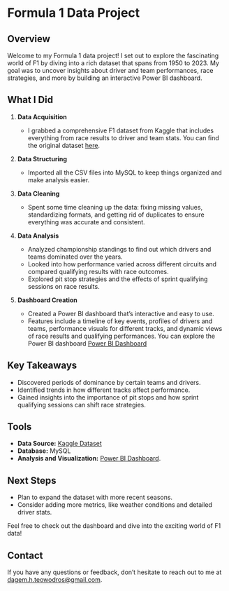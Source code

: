 # Formula 1 Data Project

## Overview
Welcome to my Formula 1 data project! I set out to explore the fascinating world of F1 by diving into a rich dataset that spans from 1950 to 2023. My goal was to uncover insights about driver and team performances, race strategies, and more by building an interactive Power BI dashboard.

## What I Did

1. **Data Acquisition**
   - I grabbed a comprehensive F1 dataset from Kaggle that includes everything from race results to driver and team stats. You can find the original dataset [here](https://www.kaggle.com/datasets/melissamonfared/formula-1/data).

2. **Data Structuring**
   - Imported all the CSV files into MySQL to keep things organized and make analysis easier.

3. **Data Cleaning**
   - Spent some time cleaning up the data: fixing missing values, standardizing formats, and getting rid of duplicates to ensure everything was accurate and consistent.

4. **Data Analysis**
   - Analyzed championship standings to find out which drivers and teams dominated over the years.
   - Looked into how performance varied across different circuits and compared qualifying results with race outcomes.
   - Explored pit stop strategies and the effects of sprint qualifying sessions on race results.

5. **Dashboard Creation**
   - Created a Power BI dashboard that’s interactive and easy to use.
   - Features include a timeline of key events, profiles of drivers and teams, performance visuals for different tracks, and dynamic views of race results and qualifying performances. You can explore the Power BI dashboard [Power BI Dashboard](https://app.powerbi.com/view?r=eyJrIjoiZjM0YWEwY2UtMDNmNy00NWYyLWE5ODYtNzM5MmQwMmVmZmQ3IiwidCI6IjQ3NmZjNmYxLTc0YjYtNDBiMS1hNjEzLWNhOTA2MmY5YzM1MyJ9)
## Key Takeaways
- Discovered periods of dominance by certain teams and drivers.
- Identified trends in how different tracks affect performance.
- Gained insights into the importance of pit stops and how sprint qualifying sessions can shift race strategies.

## Tools
- **Data Source:** [Kaggle Dataset](https://www.kaggle.com/datasets/melissamonfared/formula-1/data)
- **Database:** MySQL
- **Analysis and Visualization:** [Power BI Dashboard](https://app.powerbi.com/view?r=eyJrIjoiZjM0YWEwY2UtMDNmNy00NWYyLWE5ODYtNzM5MmQwMmVmZmQ3IiwidCI6IjQ3NmZjNmYxLTc0YjYtNDBiMS1hNjEzLWNhOTA2MmY5YzM1MyJ9).

## Next Steps
- Plan to expand the dataset with more recent seasons.
- Consider adding more metrics, like weather conditions and detailed driver stats.

Feel free to check out the dashboard and dive into the exciting world of F1 data!

## Contact
If you have any questions or feedback, don’t hesitate to reach out to me at dagem.h.teowodros@gmail.com.
